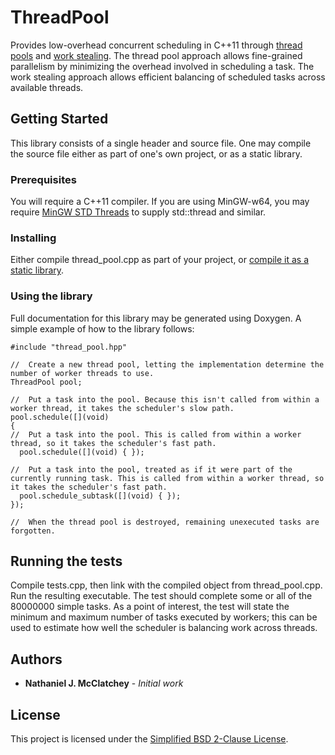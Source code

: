 # ThreadPool

Provides low-overhead concurrent scheduling in C++11 through [thread pools](https://en.wikipedia.org/wiki/Thread_pool "Wikipedia: Thread pool") and [work stealing](https://en.wikipedia.org/wiki/Work_stealing "Wikipedia: Work stealing"). The thread pool approach allows fine-grained parallelism by minimizing the overhead involved in scheduling a task. The work stealing approach allows efficient balancing of scheduled tasks across available threads.

## Getting Started

This library consists of a single header and source file. One may compile the source file either as part of one's own project, or as a static library.

### Prerequisites

You will require a C++11 compiler. If you are using MinGW-w64, you may require [MinGW STD Threads](https://github.com/nmcclatchey/mingw-std-threads "MinGW STD Threads") to supply std::thread and similar.

### Installing

Either compile thread_pool.cpp as part of your project, or [compile it as a static library](https://en.wikipedia.org/wiki/Static_library "Wikipedia: Static library").

### Using the library

Full documentation for this library may be generated using Doxygen. A simple example of how to the library follows:
```
#include "thread_pool.hpp"

//  Create a new thread pool, letting the implementation determine the number of worker threads to use.
ThreadPool pool;

//  Put a task into the pool. Because this isn't called from within a worker thread, it takes the scheduler's slow path.
pool.schedule([](void)
{
//  Put a task into the pool. This is called from within a worker thread, so it takes the scheduler's fast path.
  pool.schedule([](void) { });
 
//  Put a task into the pool, treated as if it were part of the currently running task. This is called from within a worker thread, so it takes the scheduler's fast path.
  pool.schedule_subtask([](void) { });
});

//  When the thread pool is destroyed, remaining unexecuted tasks are forgotten.
```

## Running the tests

Compile tests.cpp, then link with the compiled object from thread_pool.cpp. Run the resulting executable. The test should complete some or all of the 80000000 simple tasks. As a point of interest, the test will state the minimum and maximum number of tasks executed by workers; this can be used to estimate how well the scheduler is balancing work across threads.

## Authors

* **Nathaniel J. McClatchey** - *Initial work*

## License

This project is licensed under the [Simplified BSD 2-Clause License](LICENSE).
